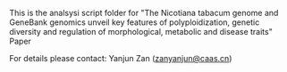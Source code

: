 This is the analsysi script folder for "The Nicotiana tabacum genome and GeneBank genomics unveil key features of polyploidization, genetic diversity and regulation of morphological, metabolic and disease traits" Paper

For details please contact:
Yanjun Zan (zanyanjun@caas.cn)

